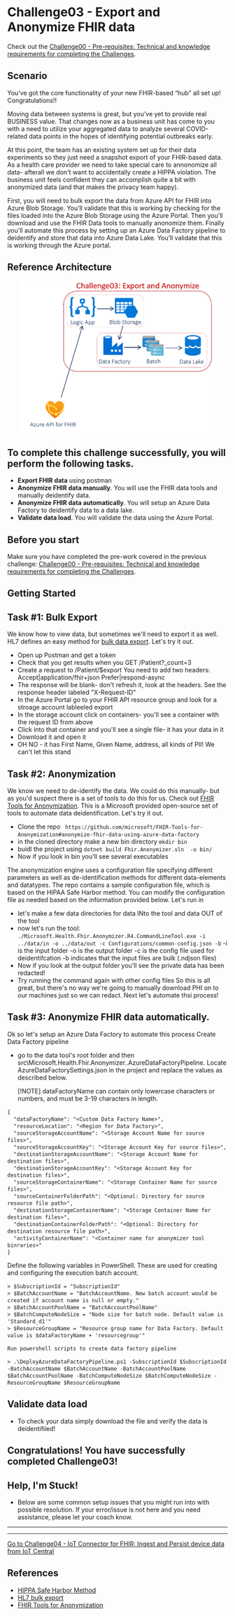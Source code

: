 # Challenge03 - Export and Anonymize FHIR data

Check out the [Challenge00 - Pre-requisites: Technical and knowledge requirements for completing the Challenges](../Challenge00-Prerequistes/ReadMe.md).

## Scenario
You’ve got the core functionality of your new FHIR-based “hub” all set up! Congratulations!!

Moving data between systems is great, but you’ve yet to provide real BUSINESS value. That changes now as a business unit has come to you with a need to utilize your aggregated data to analyze several COVID-related data points in the hopes of identifying potential outbreaks early.

At this point, the team has an existing system set up for their data experiments so they just need a snapshot export of your FHIR-based data. As a health care provider we need to take special care to annonomize all data- afterall we don't want to accidentally create a HIPPA violation.    The business unit feels confident they can accomplish quite a bit with anonymized data (and that makes the privacy team happy).

First, you will need to bulk export the data from Azure API for FHIR into Azure Blob Storage. You’ll validate that this is working by checking for the files loaded into the Azure Blob Storage using the Azure Portal. Then you'll download and use the FHIR Data tools to manually anonomize them.  Finally you'll automate this process by setting up an Azure Data Factory pipeline to deidentify and store that data into Azure Data Lake. You’ll validate that this is working through the Azure portal.

## Reference Architecture
<center><img src="../images/challenge03-architecture.png" width="450"></center>


## To complete this challenge successfully, you will perform the following tasks.

* **Export FHIR data** using postman
* **Anonymize FHIR data manually**. You will use the FHIR data tools and manually deidentify data.
* **Anonymize FHIR data automatically**. You will setup an Azure Data Factory to deidentify data to a data lake.
* **Validate data load**. You will validate the data using the Azure Portal.

## Before you start

Make sure you have completed the pre-work covered in the previous challenge: [Challenge00 - Pre-requisites: Technical and knowledge requirements for completing the Challenges](../Challenge00-Prerequistes/ReadMe.md).

## Getting Started

## Task #1: Bulk Export
We know how to view data, but sometimes we'll need to export it as well.  HL7 defines an easy method for [bulk data export](https://hl7.org/Fhir/uv/bulkdata/export/index.html). Let's try it out.
 
* Open up Postman and get a token
* Check that you get results when you GET /Patient?_count=3
* Create a request to /Patient/$export You need to add two headers:
Accept|application/fhir+json
Prefer|respond-async
* The response will be blank- don't refresh it, look at the headers.  See the response header labeled "X-Request-ID"
* In the Azure Portal go to your FHIR API resource group and look for a stroage account lableeled <your instance>export
* In the storage account click on containers- you'll see a container with the request ID from above
* Click into that container and you'll see a single file- it has your data in it
* Download it and open it
* OH NO - it has First Name, Given Name, address, all kinds of PII!  We can't let this stand

## Task #2: Anonymization
We know we need to de-identify the data.  We could do this manually- but as you'd suspect there is a set of tools to do this for us.
Check out [FHIR Tools for Anonymization](https://github.com/microsoft/FHIR-Tools-for-Anonymization).  This is a Microsoft provided open-source set of tools to automate data deidentification.  Let's try it out.
* Clone the repo `` https://github.com/microsoft/FHIR-Tools-for-Anonymization#anonymize-fhir-data-using-azure-data-factory``
* in the cloned directory make a new bin directory ``mkdir bin``
* buidl the project using ``dotnet build Fhir.Anonymizer.sln  -o bin/``
* Now if you look in bin you'll see several executables

The anonymization engine uses a configuration file specifying different parameters as well as de-identification methods for different data-elements and datatypes.
The repo contains a sample configuration file, which is based on the HIPAA Safe Harbor method. You can modify the configuration file as needed based on the information provided below.
Let's run in
* let's make a few data directories for data INto the tool and data OUT of the tool
* now let's run the tool: ``./Microsoft.Health.Fhir.Anonymizer.R4.CommandLineTool.exe -i ../data/in -o ../data/out -c Configurations/common-config.json -b``
-i is the input folder
-o is the output folder
-c is the config file used for deidentifcation
-b indicates that the input files are bulk (.ndjson files) 
* Now if you look at the output folder you'll see the private data has been redacted!
* Try running the command again with other config files
So this is all great, but there's no way we're going to manually download PHI on to our machines just so we can redact.  Next let's automate thsi process!

## Task #3: Anonymize FHIR data automatically.
Ok so let's setup an Azure Data Factory to automate this process
Create Data Factory pipeline

*  go to the data tool's root folder and then src\Microsoft.Health.Fhir.Anonymizer.<version>.AzureDataFactoryPipeline. Locate AzureDataFactorySettings.json in the project and replace the values as described below.

    [!NOTE] dataFactoryName can contain only lowercase characters or numbers, and must be 3-19 characters in length.
```
{
  "dataFactoryName": "<Custom Data Factory Name>",
  "resourceLocation": "<Region for Data Factory>",
  "sourceStorageAccountName": "<Storage Account Name for source files>",
  "sourceStorageAccountKey": "<Storage Account Key for source files>",
  "destinationStorageAccountName": "<Storage Account Name for destination files>",
  "destinationStorageAccountKey": "<Storage Account Key for destination files>",
  "sourceStorageContainerName": "<Storage Container Name for source files>",
  "sourceContainerFolderPath": "<Optional: Directory for source resource file path>",
  "destinationStorageContainerName": "<Storage Container Name for destination files>",
  "destinationContainerFolderPath": "<Optional: Directory for destination resource file path>",
  "activityContainerName": "<Container name for anonymizer tool binraries>"
}
```
Define the following variables in PowerShell. These are used for creating and configuring the execution batch account.
```
> $SubscriptionId = "SubscriptionId"
> $BatchAccountName = "BatchAccountName. New batch account would be created if account name is null or empty."
> $BatchAccountPoolName = "BatchAccountPoolName"
> $BatchComputeNodeSize = "Node size for batch node. Default value is 'Standard_d1'"
> $ResourceGroupName = "Resource group name for Data Factory. Default value is $dataFactoryName + 'resourcegroup'"
```
    Run powershell scripts to create data factory pipeline
```
> .\DeployAzureDataFactoryPipeline.ps1 -SubscriptionId $SubscriptionId -BatchAccountName $BatchAccountName -BatchAccountPoolName $BatchAccountPoolName -BatchComputeNodeSize $BatchComputeNodeSize -ResourceGroupName $ResourceGroupName
```
## Validate data load
* To check your data simply download the file and verify the data is deidentifiied!

## Congratulations! You have successfully completed Challenge03!

## Help, I'm Stuck!
* Below are some common setup issues that you might run into with possible resolution. If your error/issue is not here and you need assistance, please let your coach know.

***

***

[Go to Challenge04 - IoT Connector for FHIR: Ingest and Persist device data from IoT Central](../Challenge04-IoTFHIRConnector/ReadMe.md)

## References
* [HIPPA Safe Harbor Method](https://www.hhs.gov/hipaa/for-professionals/privacy/special-topics/de-identification/index.html)
* [HL7 bulk export](https://hl7.org/Fhir/uv/bulkdata/export/index.html)
* [FHIR Tools for Anonymization](https://github.com/microsoft/FHIR-Tools-for-Anonymization)